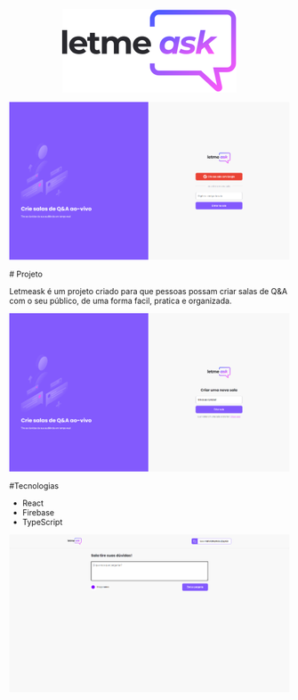<p align="center">
   <img  src="src/assets/images/logo.svg">  
</p>

<p align="center">
   <img  src="src/assets/images/room1.png">  
</p>
# Projeto
<p>Letmeask é um projeto criado para que pessoas possam criar salas de Q&A com o seu público, de uma forma facil, pratica e organizada.</p>
<p align="center">
   <img src="src/assets/images/room2.png">  
</p>
#Tecnologias
<ul>
   <li>React</li>
   <li>Firebase</li>
   <li>TypeScript</li>
</ul>
<p align="center">
   <img src="src/assets/images/room3.png">  
</p>
